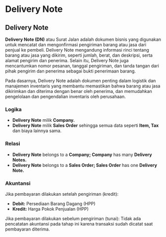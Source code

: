 # Delivery Note

## Delivery Note

**Delivery Note (DN)** atau Surat Jalan adalah dokumen bisnis yang digunakan untuk mencatat dan mengonfirmasi pengiriman barang atau jasa dari penjual ke pembeli. Delivery Note mengandung informasi rinci tentang barang atau jasa yang dikirim, seperti jumlah, berat, dan deskripsi, serta alamat pengirim dan penerima. Selain itu, Delivery Note juga mencantumkan nomor pesanan, tanggal pengiriman, dan tanda tangan dari pihak pengirim dan penerima sebagai bukti penerimaan barang.

Pada dasarnya, Delivery Note adalah dokumen penting dalam logistik dan manajemen inventaris yang membantu memastikan bahwa barang atau jasa dikirimkan dan diterima dengan benar oleh penerima, dan memudahkan pengelolaan dan pengendalian inventaris oleh perusahaan.

### Logika

* **Delivery Note** milik **Company.**
* **Delivery Note** milik **Sales Order** sehingga semua data seperti **Item, Tax** dan biaya lainnya sama.

### Relasi

* **Delivery Note** belongs to a **Company; Company** has many **Delivery Notes.**
* **Delivery Note** belongs to a **Sales Order; Sales Order** has one **Delivery Note.**

### Akuntansi

Jika pembayaran dilakukan setelah pengiriman (kredit):

* **Debit:** Persediaan Barang Dagang (HPP)
* **Kredit:** Harga Pokok Penjualan (HPP)

Jika pembayaran dilakukan sebelum pengiriman (tunai): Tidak ada pencatatan akuntansi pada tahap ini karena transaksi sudah dicatat saat pembayaran diterima.
